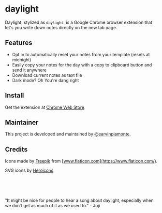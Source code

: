 # daylight

Daylight, stylized as `daylight`, is a Google Chrome browser extension that let's you write down notes directly on the new tab page.

## Features

- Opt in to automatically reset your notes from your template (resets at midnight)
- Easily copy your notes for the day with a copy to clipboard button and send it anywhere
- Download current notes as text file
- Dark mode? Oh You're dang right

## Install

Get the extension at [Chrome Web Store](https://earvinpiamonte.com).

## Maintainer

This project is developed and maintained by [@earvinpiamonte](https://twitter.com/earvinpiamonte).

## Credits

Icons made by [Freepik](https://www.flaticon.com/authors/freepik) from [www.flaticon.com](https://www.flaticon.com/).

SVG icons by [Heroicons](https://heroicons.dev/).

<br>
<br>
<br>
<br>
"It might be nice for people to hear a song about daylight, especially when we don’t get as much of it as we used to." - Joji
